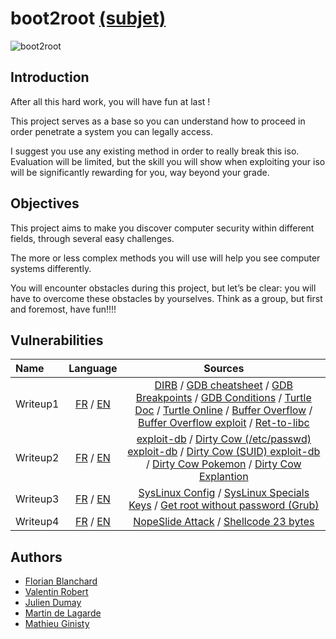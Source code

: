 # boot2root [(subjet)](https://cdn.intra.42.fr/pdf/pdf/16395/en.subject.pdf)

![boot2root](https://media.giphy.com/media/UFGj6EYw5JhMQ/giphy.gif)

## Introduction
After all this hard work, you will have fun at last !

This project serves as a base so you can understand how to proceed in order penetrate
a system you can legally access.

I suggest you use any existing method in order to really break this iso. Evaluation
will be limited, but the skill you will show when exploiting your iso will be significantly rewarding for you, way beyond your grade.

## Objectives

This project aims to make you discover computer security within different fields, through
several easy challenges.

The more or less complex methods you will use will help you see computer systems
differently.

You will encounter obstacles during this project, but let’s be clear: you will have to
overcome these obstacles by yourselves. Think as a group, but first and foremost, have
fun!!!!

## Vulnerabilities

| Name | Language | Sources
|:---------|:--------:|:--------:|
| Writeup1 | [FR](https://github.com/maginist/Boot2Root/blob/master/writeup1_fr.md) / [EN](https://github.com/maginist/Boot2Root/blob/master/writeup1_en.md) | [DIRB](https://medium.com/tech-zoom/dirb-a-web-content-scanner-bc9cba624c86) / [GDB cheatsheet](https://darkdust.net/files/GDB%20Cheat%20Sheet.pdf) / [GDB Breakpoints](https://sourceware.org/gdb/onlinedocs/gdb/Set-Breaks.html) / [GDB Conditions](https://www.tutorialspoint.com/assembly_programming/assembly_conditions.htm) / [Turtle Doc](https://robertvandeneynde.be/parascolaire/turtle.html) / [Turtle Online](https://turtleacademy.com/playground) / [Buffer Overflow](https://www.tenouk.com/Bufferoverflowc/Bufferoverflow4.html) / [Buffer Overflow exploit](https://arxiv.org/ftp/cs/papers/0405/0405073.pdf) / [Ret-to-libc](https://stackoverflow.com/questions/19124095/return-to-lib-c-buffer-overflow-exercise-issue) |
| Writeup2 | [FR](https://github.com/maginist/Boot2Root/blob/master/writeup2_fr.md) / [EN](https://github.com/maginist/Boot2Root/blob/master/writeup2_en.md) | [exploit-db](https://www.exploit-db.com/) / [Dirty Cow (/etc/passwd) exploit-db](https://www.exploit-db.com/exploits/40839) / [Dirty Cow (SUID) exploit-db](https://www.exploit-db.com/exploits/40616) / [Dirty Cow Pokemon](https://github.com/dirtycow/dirtycow.github.io/blob/master/pokemon.c) / [Dirty Cow Explantion](https://www.youtube.com/watch?v=kEsshExn7aE&ab_channel=LiveOverflow) |
| Writeup3 | [FR](https://github.com/maginist/Boot2Root/blob/master/bonus/writeup3_fr.md) / [EN](https://github.com/maginist/Boot2Root/blob/master/bonus/writeup3_en.md) | [SysLinux Config](https://wiki.syslinux.org/wiki/index.php?title=Config) / [SysLinux Specials Keys](https://wiki.syslinux.org/wiki/index.php?title=Directives/special_keys) /  [Get root without password (Grub)](https://linoxide.com/linux-how-to/boot-root-shell-prompting-password/)|
| Writeup4 | [FR](https://github.com/maginist/Boot2Root/blob/master/bonus/writeup4_fr.md) / [EN](https://github.com/maginist/Boot2Root/blob/master/bonus/writeup4_en.md) | [NopeSlide Attack](https://www.0x0ff.info/2015/buffer-overflow-gdb-part1/) / [Shellcode 23 bytes](http://shell-storm.org/shellcode/files/shellcode-827.php)|

## Authors

- [Florian Blanchard](https://github.com/floblanc)
- [Valentin Robert](https://github.com/slumfy)
- [Julien Dumay](https://github.com/ChokMania)
- [Martin de Lagarde](https://github.com/Martydl)
- [Mathieu Ginisty](https://github.com/maginist)
